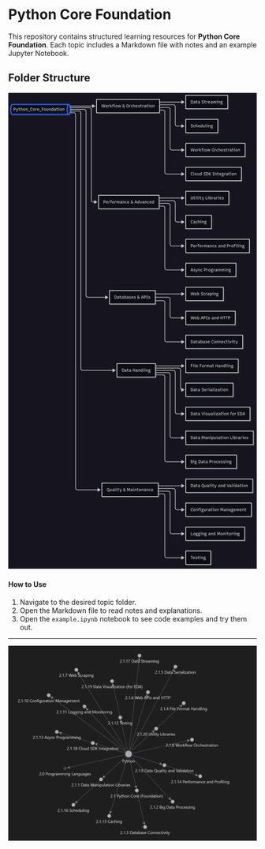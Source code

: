 # Python Core Foundation

This repository contains structured learning resources for **Python Core Foundation**. Each topic includes a Markdown file with notes and an example Jupyter Notebook.

## Folder Structure

![Folder Structure](2025-08-20-013311.png)

#### How to Use

1. Navigate to the desired topic folder.
2. Open the Markdown file to read notes and explanations.
3. Open the `example.ipynb` notebook to see code examples and try them out.

------

![Folder Structure](2025-08-20-054808.png)


